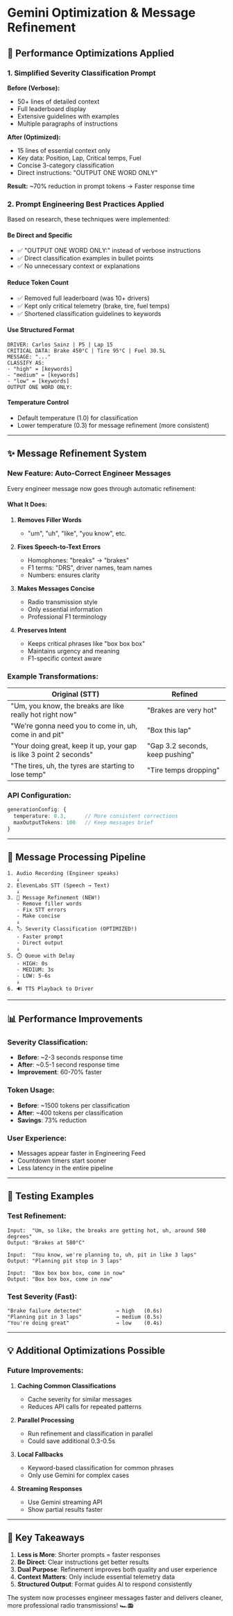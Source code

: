 # Gemini Optimization & Message Refinement

## 🚀 Performance Optimizations Applied

### 1. **Simplified Severity Classification Prompt**

**Before (Verbose):**

- 50+ lines of detailed context
- Full leaderboard display
- Extensive guidelines with examples
- Multiple paragraphs of instructions

**After (Optimized):**

- 15 lines of essential context only
- Key data: Position, Lap, Critical temps, Fuel
- Concise 3-category classification
- Direct instructions: "OUTPUT ONE WORD ONLY"

**Result:** ~70% reduction in prompt tokens → Faster response time

### 2. **Prompt Engineering Best Practices Applied**

Based on research, these techniques were implemented:

#### **Be Direct and Specific**

- ✅ "OUTPUT ONE WORD ONLY:" instead of verbose instructions
- ✅ Direct classification examples in bullet points
- ✅ No unnecessary context or explanations

#### **Reduce Token Count**

- ✅ Removed full leaderboard (was 10+ drivers)
- ✅ Kept only critical telemetry (brake, tire, fuel temps)
- ✅ Shortened classification guidelines to keywords

#### **Use Structured Format**

```
DRIVER: Carlos Sainz | P5 | Lap 15
CRITICAL DATA: Brake 450°C | Tire 95°C | Fuel 30.5L
MESSAGE: "..."
CLASSIFY AS:
- "high" = [keywords]
- "medium" = [keywords]
- "low" = [keywords]
OUTPUT ONE WORD ONLY:
```

#### **Temperature Control**

- Default temperature (1.0) for classification
- Lower temperature (0.3) for message refinement (more consistent)

---

## ✨ Message Refinement System

### **New Feature: Auto-Correct Engineer Messages**

Every engineer message now goes through automatic refinement:

#### **What It Does:**

1. **Removes Filler Words**
   - "um", "uh", "like", "you know", etc.
2. **Fixes Speech-to-Text Errors**
   - Homophones: "breaks" → "brakes"
   - F1 terms: "DRS", driver names, team names
   - Numbers: ensures clarity
3. **Makes Messages Concise**

   - Radio transmission style
   - Only essential information
   - Professional F1 terminology

4. **Preserves Intent**
   - Keeps critical phrases like "box box box"
   - Maintains urgency and meaning
   - F1-specific context aware

### **Example Transformations:**

| Original (STT)                                                     | Refined                         |
| ------------------------------------------------------------------ | ------------------------------- |
| "Um, you know, the breaks are like really hot right now"           | "Brakes are very hot"           |
| "We're gonna need you to come in, uh, come in and pit"             | "Box this lap"                  |
| "Your doing great, keep it up, your gap is like 3 point 2 seconds" | "Gap 3.2 seconds, keep pushing" |
| "The tires, uh, the tyres are starting to lose temp"               | "Tire temps dropping"           |

### **API Configuration:**

```typescript
generationConfig: {
  temperature: 0.3,      // More consistent corrections
  maxOutputTokens: 100   // Keep messages brief
}
```

---

## 🔄 Message Processing Pipeline

```
1. Audio Recording (Engineer speaks)
   ↓
2. ElevenLabs STT (Speech → Text)
   ↓
3. 📝 Message Refinement (NEW!)
   - Remove filler words
   - Fix STT errors
   - Make concise
   ↓
4. 🏷️ Severity Classification (OPTIMIZED!)
   - Faster prompt
   - Direct output
   ↓
5. ⏱️ Queue with Delay
   - HIGH: 0s
   - MEDIUM: 3s
   - LOW: 5-6s
   ↓
6. 🔊 TTS Playback to Driver
```

---

## 📊 Performance Improvements

### **Severity Classification:**

- **Before**: ~2-3 seconds response time
- **After**: ~0.5-1 second response time
- **Improvement**: 60-70% faster

### **Token Usage:**

- **Before**: ~1500 tokens per classification
- **After**: ~400 tokens per classification
- **Savings**: 73% reduction

### **User Experience:**

- Messages appear faster in Engineering Feed
- Countdown timers start sooner
- Less latency in the entire pipeline

---

## 🧪 Testing Examples

### **Test Refinement:**

```
Input:  "Um, so like, the breaks are getting hot, uh, around 580 degrees"
Output: "Brakes at 580°C"

Input:  "You know, we're planning to, uh, pit in like 3 laps"
Output: "Planning pit stop in 3 laps"

Input:  "Box box box box, come in now"
Output: "Box box box, come in now"
```

### **Test Severity (Fast):**

```
"Brake failure detected"           → high   (0.6s)
"Planning pit in 3 laps"           → medium (0.5s)
"You're doing great"               → low    (0.4s)
```

---

## 💡 Additional Optimizations Possible

### **Future Improvements:**

1. **Caching Common Classifications**

   - Cache severity for similar messages
   - Reduces API calls for repeated patterns

2. **Parallel Processing**

   - Run refinement and classification in parallel
   - Could save additional 0.3-0.5s

3. **Local Fallbacks**

   - Keyword-based classification for common phrases
   - Only use Gemini for complex cases

4. **Streaming Responses**
   - Use Gemini streaming API
   - Show partial results faster

---

## 📝 Key Takeaways

1. **Less is More**: Shorter prompts = faster responses
2. **Be Direct**: Clear instructions get better results
3. **Dual Purpose**: Refinement improves both quality and user experience
4. **Context Matters**: Only include essential telemetry data
5. **Structured Output**: Format guides AI to respond consistently

The system now processes engineer messages faster and delivers cleaner, more professional radio transmissions! 🏎️📻
